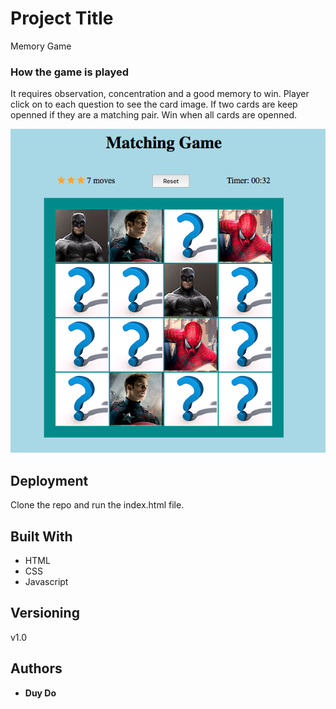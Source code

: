 # Project Title

Memory Game

### How the game is played
It requires observation, concentration and a good memory to win.
Player click on to each question to see the card image.
If two cards are keep openned if they are a matching pair.
Win when all cards are openned.

![alt text](assets/memory.png "Description goes here")

## Deployment

Clone the repo and run the index.html file.

## Built With

* HTML
* CSS
* Javascript

## Versioning
v1.0

## Authors

* **Duy Do**


